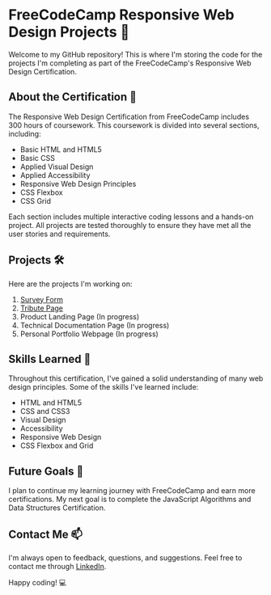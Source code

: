 # FreeCodeCamp Responsive Web Design Projects 🚀

Welcome to my GitHub repository! This is where I'm storing the code for the projects I'm completing as part of the FreeCodeCamp's Responsive Web Design Certification.

## About the Certification 📜

The Responsive Web Design Certification from FreeCodeCamp includes 300 hours of coursework. This coursework is divided into several sections, including:

- Basic HTML and HTML5
- Basic CSS
- Applied Visual Design
- Applied Accessibility
- Responsive Web Design Principles
- CSS Flexbox
- CSS Grid

Each section includes multiple interactive coding lessons and a hands-on project. All projects are tested thoroughly to ensure they have met all the user stories and requirements.

## Projects 🛠️

Here are the projects I'm working on:

1. [Survey Form](https://github.com/Eusha425/freecodecamp-responsive-web-design/tree/main/Survey%20Form)
2. [Tribute Page](https://github.com/Eusha425/freecodecamp-responsive-web-design/tree/main/Tribute%20Page)
3. Product Landing Page (In progress)
4. Technical Documentation Page (In progress)
5. Personal Portfolio Webpage (In progress)

## Skills Learned 🧠

Throughout this certification, I've gained a solid understanding of many web design principles. Some of the skills I've learned include:

- HTML and HTML5
- CSS and CSS3
- Visual Design
- Accessibility
- Responsive Web Design
- CSS Flexbox and Grid

## Future Goals 🎯

I plan to continue my learning journey with FreeCodeCamp and earn more certifications. My next goal is to complete the JavaScript Algorithms and Data Structures Certification.

## Contact Me 📫

I'm always open to feedback, questions, and suggestions. Feel free to contact me through [LinkedIn](https://www.linkedin.com/in/gazi-eusha/).

Happy coding! 💻
